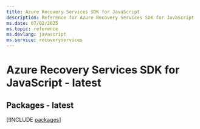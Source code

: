 ```yaml
---
title: Azure Recovery Services SDK for JavaScript
description: Reference for Azure Recovery Services SDK for JavaScript
ms.date: 07/02/2025
ms.topic: reference
ms.devlang: javascript
ms.service: recoveryservices
---
```

# Azure Recovery Services SDK for JavaScript - latest
## Packages - latest
[!INCLUDE [packages](recovery-services-index.md)]